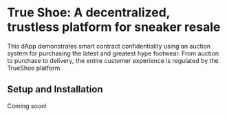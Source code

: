 # True Shoe: A decentralized, trustless platform for sneaker resale

This dApp demonstrates smart contract confidentiality using an auction system for purchasing the latest and greatest hype footwear. From auction to purchase to delivery, the entire customer experience is regulated by the TrueShoe platform.

## Setup and Installation

Coming soon!
